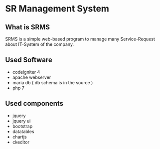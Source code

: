 # SR Management System

## What is SRMS
SRMS is a simple web-based program to manage many Service-Request about IT-System of the company.

## Used Software
- codeigniter 4
- apache webserver
- maria db ( db schema is in the source )
- php 7

## Used components
- jquery
- jquery ui
- bootstrap
- datatables
- chartjs
- ckeditor
